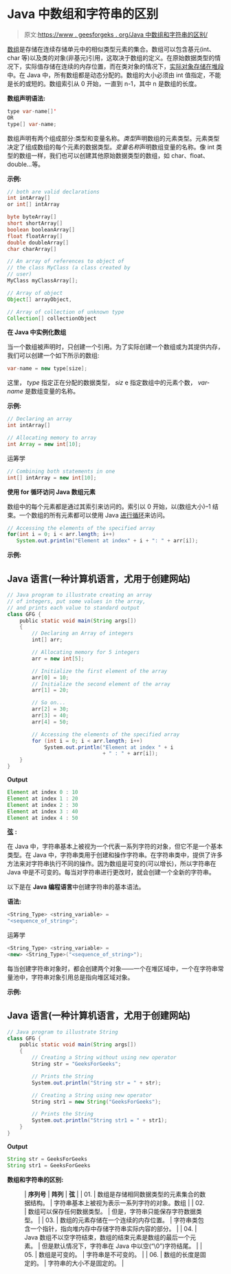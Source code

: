 # Java 中数组和字符串的区别

> 原文:[https://www . geesforgeks . org/Java 中数组和字符串的区别/](https://www.geeksforgeeks.org/difference-between-array-and-string-in-java/)

[数组](https://www.geeksforgeeks.org/arrays-in-java/)是存储在连续存储单元中的相似类型元素的集合。数组可以包含基元(int、char 等)以及类的对象(非基元)引用，这取决于数组的定义。在原始数据类型的情况下，实际值存储在连续的内存位置，而在类对象的情况下，[实际对象存储在堆段](https://www.geeksforgeeks.org/g-fact-46/)中。在 Java 中，所有数组都是动态分配的。数组的大小必须由 int 值指定，不能是长的或短的。数组索引从 0 开始，一直到 n-1，其中 n 是数组的长度。

**数组声明语法:**

```java
type var-name[]'
OR
type[] var-name;
```

数组声明有两个组成部分:类型和变量名称。*类型*声明数组的元素类型。元素类型决定了组成数组的每个元素的数据类型。*变量名称*声明数组变量的名称。像 int 类型的数组一样，我们也可以创建其他原始数据类型的数组，如 char、float、double…等。

**示例:**

```java
// both are valid declarations
int intArray[]
or int[] intArray

byte byteArray[]
short shortArray[]
boolean booleanArray[]
float floatArray[]
double doubleArray[]
char charArray[]

// An array of references to object of
// the class MyClass (a class created by 
// user)
MyClass myClassArray[];

// Array of object
Object[] arrayObject,

// Array of collection of unknown type
Collection[] collectionObject
```

**在 Java 中实例化数组**

当一个数组被声明时，只创建一个引用。为了实际创建一个数组或为其提供内存，我们可以创建一个如下所示的数组:

```java
var-name = new type[size];
```

这里， *type* 指定正在分配的数据类型， *siz* e 指定数组中的元素个数， *var-name* 是数组变量的名称。

**示例:**

```java
// Declaring an array
int intArray[]

// Allocating memory to array
int Array = new int[10];
```

运筹学

```java
// Combining both statements in one
int[] intArray = new int[10];
```

**使用 for 循环访问 Java 数组元素**

数组中的每个元素都是通过其索引来访问的。索引以 0 开始，以(数组大小)–1 结束。一个数组的所有元素都可以使用 Java [进行循环](https://www.geeksforgeeks.org/loops-in-java/)来访问。

```java
// Accessing the elements of the specified array
for(int i = 0; i < arr.length; i++)
   System.out.println("Element at index" + i + ": " + arr[i]);
```

**示例:**

## Java 语言(一种计算机语言，尤用于创建网站)

```java
// Java program to illustrate creating an array
// of integers, put some values in the array,
// and prints each value to standard output
class GFG {
    public static void main(String args[])
    {
        // Declaring an Array of integers
        int[] arr;

        // Allocating memory for 5 integers
        arr = new int[5];

        // Initialize the first element of the array
        arr[0] = 10;
        // Initialize the second element of the array
        arr[1] = 20;

        // So on...
        arr[2] = 30;
        arr[3] = 40;
        arr[4] = 50;

        // Accessing the elements of the specified array
        for (int i = 0; i < arr.length; i++)
            System.out.println("Element at index " + i
                               + " : " + arr[i]);
    }
}
```

**Output**

```java
Element at index 0 : 10
Element at index 1 : 20
Element at index 2 : 30
Element at index 3 : 40
Element at index 4 : 50

```

[**弦**](https://www.geeksforgeeks.org/strings-in-java/) **:**

在 Java 中，字符串基本上被视为一个代表一系列字符的对象，但它不是一个基本类型。在 Java 中，字符串类用于创建和操作字符串。在字符串类中，提供了许多方法来对字符串执行不同的操作。因为数组是可变的(可以增长)，所以字符串在 Java 中是不可变的。每当对字符串进行更改时，就会创建一个全新的字符串。

以下是在 **Java 编程语言**中创建字符串的基本语法。

**语法:**

```java
<String_Type> <string_variable> = 
"<sequence_of_string>";
```

运筹学

```java
<String_Type> <string_variable> = 
<new> <String_Type>("<sequence_of_string>");
```

每当创建字符串对象时，都会创建两个对象——一个在堆区域中，一个在字符串常量池中，字符串对象引用总是指向堆区域对象。

**示例:**

## Java 语言(一种计算机语言，尤用于创建网站)

```java
// Java program to illustrate String
class GFG {
    public static void main(String args[])
    {
        // Creating a String without using new operator
        String str = "GeeksForGeeks";

        // Prints the String
        System.out.println("String str = " + str);

        // Creating a String using new operator
        String str1 = new String("GeeksForGeeks");

        // Prints the String
        System.out.println("String str1 = " + str1);
    }
}
```

**Output**

```java
String str = GeeksForGeeks
String str1 = GeeksForGeeks

```

**数组和字符串的区别:**

<figure class="table">

| **序列号** | **阵列** | **弦** |
| 01. | 数组是存储相同数据类型的元素集合的数据结构。 | 字符串基本上被视为表示一系列字符的对象。数组 |
| 02. | 数组可以保存任何数据类型。 | 但是，字符串只能保存字符数据类型。 |
| 03. | 数组的元素存储在一个连续的内存位置。 | 字符串类包含一个指针，指向堆内存中存储字符串实际内容的部分。 |
| 04. | Java 数组不以空字符结束，数组的结束元素是数组的最后一个元素。 | 但是默认情况下，字符串在 Java 中以空(“\0”)字符结尾。 |
| 05. | 数组是可变的。 | 字符串是不可变的。 |
| 06. | 数组的长度是固定的。 | 字符串的大小不是固定的。 |

</figure>